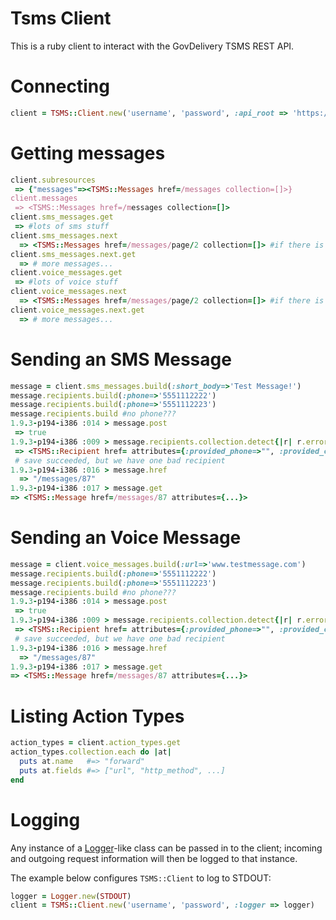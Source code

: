 Tsms Client 
===========
This is a ruby client to interact with the GovDelivery TSMS REST API.


# Connecting

``` ruby
client = TSMS::Client.new('username', 'password', :api_root => 'https://tsms.govdelivery.com')

```

# Getting messages

``` ruby
client.subresources
 => {"messages"=><TSMS::Messages href=/messages collection=[]>}
client.messages
 => <TSMS::Messages href=/messages collection=[]>
client.sms_messages.get
 => #lots of sms stuff
client.sms_messages.next
  => <TSMS::Messages href=/messages/page/2 collection=[]> #if there is a second page
client.sms_messages.next.get
  => # more messages...
client.voice_messages.get
 => #lots of voice stuff
client.voice_messages.next
  => <TSMS::Messages href=/messages/page/2 collection=[]> #if there is a second page
client.voice_messages.next.get
  => # more messages...
```


# Sending an SMS Message

``` ruby
message = client.sms_messages.build(:short_body=>'Test Message!')
message.recipients.build(:phone=>'5551112222')
message.recipients.build(:phone=>'5551112223')
message.recipients.build #no phone???
1.9.3-p194-i386 :014 > message.post
 => true
1.9.3-p194-i386 :009 > message.recipients.collection.detect{|r| r.errors }
 => <TSMS::Recipient href= attributes={:provided_phone=>"", :provided_country_code=>nil, :phone=>nil, :country_code=>"1", :status=>nil, :created_at=>nil, :sent_at=>nil, :completed_at=>nil, :errors=>{"phone"=>["is not a number"]}}>
 # save succeeded, but we have one bad recipient
1.9.3-p194-i386 :016 > message.href
  => "/messages/87"
1.9.3-p194-i386 :017 > message.get
=> <TSMS::Message href=/messages/87 attributes={...}>

```

# Sending an Voice Message

``` ruby
message = client.voice_messages.build(:url=>'www.testmessage.com')
message.recipients.build(:phone=>'5551112222')
message.recipients.build(:phone=>'5551112223')
message.recipients.build #no phone???
1.9.3-p194-i386 :014 > message.post
 => true
1.9.3-p194-i386 :009 > message.recipients.collection.detect{|r| r.errors }
 => <TSMS::Recipient href= attributes={:provided_phone=>"", :provided_country_code=>nil, :phone=>nil, :country_code=>"1", :status=>nil, :created_at=>nil, :sent_at=>nil, :completed_at=>nil, :errors=>{"phone"=>["is not a number"]}}>
 # save succeeded, but we have one bad recipient
1.9.3-p194-i386 :016 > message.href
  => "/messages/87"
1.9.3-p194-i386 :017 > message.get
=> <TSMS::Message href=/messages/87 attributes={...}>

```

# Listing Action Types

``` ruby 
action_types = client.action_types.get
action_types.collection.each do |at|
  puts at.name   #=> "forward"
  puts at.fields #=> ["url", "http_method", ...]
end
````

# Logging
Any instance of a [Logger](http://www.ruby-doc.org/stdlib-1.9.3/libdoc/logger/rdoc/Logger.html "Ruby Logger")-like class can be passed in to the client; incoming and outgoing
request information will then be logged to that instance. 

The example below configures `TSMS::Client` to log to STDOUT:

``` ruby
logger = Logger.new(STDOUT)
client = TSMS::Client.new('username', 'password', :logger => logger)

```

